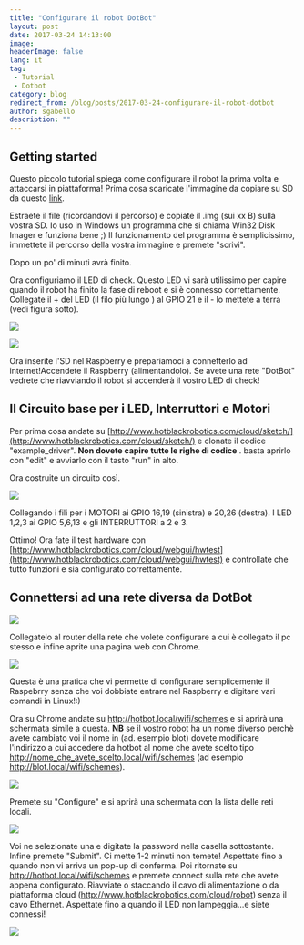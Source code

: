 ```yaml
---
title: "Configurare il robot DotBot"
layout: post
date: 2017-03-24 14:13:00
image:
headerImage: false
lang: it
tag:
 - Tutorial
 - Dotbot
category: blog
redirect_from: /blog/posts/2017-03-24-configurare-il-robot-dotbot
author: sgabello
description: ""
---
```


##  Getting started     ##


Questo piccolo tutorial spiega come configurare il robot la prima volta e attaccarsi in piattaforma!
Prima cosa scaricate l'immagine da copiare su SD da questo [link](https://sourceforge.net/projects/hbrain/).

Estraete il file (ricordandovi il percorso) e copiate il .img (sui xx B) sulla vostra SD. Io uso in Windows un programma che si chiama Win32 Disk Imager e funziona bene ;) Il funzionamento del programma è semplicissimo, immettete il percorso della vostra immagine e premete "scrivi".

Dopo un po' di minuti avrà finito.

Ora configuriamo il LED di check. Questo LED vi sarà utilissimo per capire quando il robot ha finito la fase di reboot e si è connesso correttamente.
Collegate il + del LED (il filo più lungo ) al GPIO 21 e il - lo mettete a terra  (vedi figura sotto).

![](https://raw.githubusercontent.com/sgabello1/Dotbot-Kit-e-Tutorial/master/RP2_Pinout.png)

![]( https://raw.githubusercontent.com/sgabello1/Dotbot-Kit-e-Tutorial/master/tut/dotbot_git2/schemaLEDcheck.png )

Ora inserite l'SD nel Raspberry e prepariamoci a connetterlo ad internet!Accendete il Raspberry (alimentandolo). Se avete una rete "DotBot" vedrete che riavviando il robot si accenderà il vostro LED di check!

## Il Circuito base per i LED, Interruttori e Motori



Per prima cosa andate su [http://www.hotblackrobotics.com/cloud/sketch/](http://www.hotblackrobotics.com/cloud/sketch/) e clonate il codice "example_driver". **Non dovete capire tutte le righe di codice** . basta aprirlo con "edit" e avviarlo con il tasto "run" in alto.

Ora costruite un circuito così.

![]( https://raw.githubusercontent.com/sgabello1/Dotbot-Kit-e-Tutorial/master/tut/dotbot_git2/schemaCompleto_bb.png )

Collegando i fili per i MOTORI ai GPIO 16,19 (sinistra) e 20,26 (destra). I LED 1,2,3 ai GPIO 5,6,13 e gli INTERRUTTORI a 2 e 3.

Ottimo! Ora fate il test hardware con [http://www.hotblackrobotics.com/cloud/webgui/hwtest](http://www.hotblackrobotics.com/cloud/webgui/hwtest) e controllate che tutto funzioni e sia configurato correttamente.

## Connettersi ad una rete diversa da DotBot

![](https://raw.githubusercontent.com/sgabello1/Dotbot-Kit-e-Tutorial/master/Getstart1.jpeg)

Collegatelo al router della rete che volete configurare a cui è collegato il pc stesso e infine aprite una pagina web con Chrome.

![](https://raw.githubusercontent.com/sgabello1/Dotbot-Kit-e-Tutorial/master/Connect.jpeg)

Questa è una pratica che vi permette di configurare semplicemente il Raspebrry senza che voi dobbiate entrare nel Raspberry e digitare vari comandi in Linux!:)


Ora su Chrome andate su http://hotbot.local/wifi/schemes e si aprirà una schermata simile a questa. **NB** se il vostro robot ha un nome diverso perchè avete cambiato voi il nome in (ad. esempio blot) dovete modificare l'indirizzo a cui accedere da hotbot al nome che avete scelto  tipo http://nome_che_avete_scelto.local/wifi/schemes (ad esempio  http://blot.local/wifi/schemes).

![](https://raw.githubusercontent.com/sgabello1/Dotbot-Kit-e-Tutorial/master/shcemes.PNG)

Premete su "Configure" e si aprirà una schermata con la lista delle reti locali.

![](https://raw.githubusercontent.com/sgabello1/Dotbot-Kit-e-Tutorial/master/list.PNG )

Voi ne selezionate una e digitate la password nella casella sottostante. Infine premete "Submit". Ci mette 1-2 minuti non temete! Aspettate fino a quando non vi arriva un pop-up di conferma. Poi ritornate su http://hotbot.local/wifi/schemes  e premete connect sulla rete che avete appena configurato. Riavviate o staccando il cavo di alimentazione o da piattaforma cloud (http://www.hotblackrobotics.com/cloud/robot) senza il cavo Ethernet. Aspettate fino a quando il LED non lampeggia...e siete connessi!

![](https://raw.githubusercontent.com/sgabello1/Dotbot-Kit-e-Tutorial/master/Connected.jpeg)
